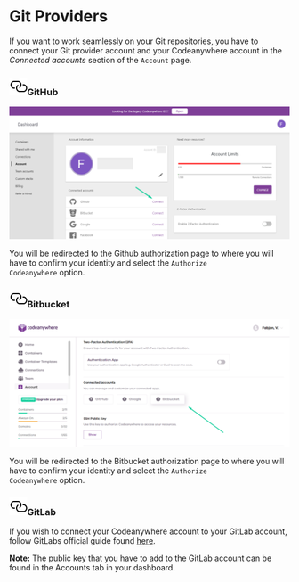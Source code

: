 # Git Providers

If you want to work seamlessly on your Git repositories, you have to connect your Git provider account and your Codeanywhere account in the _Connected accounts_ section of the <code>Account</code> page.

### <a name="git-hub" href="#git-hub" class="anchor-link"><img src="/images/anchor.svg" alt="Link anchor" class="anchor-img"></a>GitHub

<p><img src="/images/dashboard/connected-accounts/connect-github.png" alt="Connect with Github" class="width-90"/></p>

You will be redirected to the Github authorization page to where you will have to confirm your identity and select the <code>Authorize Codeanywhere</code> option.

### <a name="bitbucket" href="#bitbucket" class="anchor-link"><img src="/images/anchor.svg" alt="Link anchor" class="anchor-img"></a>Bitbucket

<p><img src="/images/dashboard/connected-accounts/connect-bitbucket.png" alt="Connect with GitHub" class="width-90"/></p>

You will be redirected to the Bitbucket authorization page to where you will have to confirm your identity and select the <code>Authorize Codeanywhere</code> option.

### <a name="git-lab" href="#git-lab" class="anchor-link"><img src="/images/anchor.svg" alt="Link anchor" class="anchor-img"></a>GitLab

If you wish to connect your Codeanywhere account to your GitLab account, follow GitLabs
official guide found [here](https://docs.gitlab.com/ee/ssh/#add-an-ssh-key-to-your-gitlab-account).

**Note:** The public key that you have to add to the GitLab account can be found in the Accounts tab in your dashboard.
